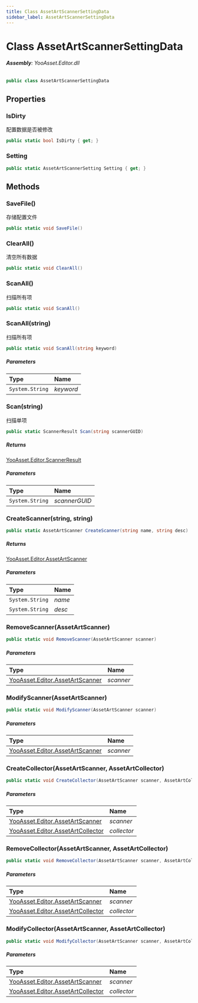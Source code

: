 ```yaml
---
title: Class AssetArtScannerSettingData
sidebar_label: AssetArtScannerSettingData
---
```

# Class AssetArtScannerSettingData


###### **Assembly**: YooAsset.Editor.dll

```csharp title="Declaration"
public class AssetArtScannerSettingData
```
## Properties
### IsDirty
配置数据是否被修改

```csharp title="Declaration"
public static bool IsDirty { get; }
```
### Setting


```csharp title="Declaration"
public static AssetArtScannerSetting Setting { get; }
```
## Methods
### SaveFile()
存储配置文件

```csharp title="Declaration"
public static void SaveFile()
```
### ClearAll()
清空所有数据

```csharp title="Declaration"
public static void ClearAll()
```
### ScanAll()
扫描所有项

```csharp title="Declaration"
public static void ScanAll()
```
### ScanAll(string)
扫描所有项

```csharp title="Declaration"
public static void ScanAll(string keyword)
```

##### Parameters

| Type | Name |
|:--- |:--- |
| `System.String` | *keyword* |

### Scan(string)
扫描单项

```csharp title="Declaration"
public static ScannerResult Scan(string scannerGUID)
```

##### Returns

[YooAsset.Editor.ScannerResult](../YooAsset.Editor/ScannerResult.md)

##### Parameters

| Type | Name |
|:--- |:--- |
| `System.String` | *scannerGUID* |

### CreateScanner(string, string)


```csharp title="Declaration"
public static AssetArtScanner CreateScanner(string name, string desc)
```

##### Returns

[YooAsset.Editor.AssetArtScanner](../YooAsset.Editor/AssetArtScanner.md)

##### Parameters

| Type | Name |
|:--- |:--- |
| `System.String` | *name* |
| `System.String` | *desc* |

### RemoveScanner(AssetArtScanner)


```csharp title="Declaration"
public static void RemoveScanner(AssetArtScanner scanner)
```

##### Parameters

| Type | Name |
|:--- |:--- |
| [YooAsset.Editor.AssetArtScanner](../YooAsset.Editor/AssetArtScanner.md) | *scanner* |

### ModifyScanner(AssetArtScanner)


```csharp title="Declaration"
public static void ModifyScanner(AssetArtScanner scanner)
```

##### Parameters

| Type | Name |
|:--- |:--- |
| [YooAsset.Editor.AssetArtScanner](../YooAsset.Editor/AssetArtScanner.md) | *scanner* |

### CreateCollector(AssetArtScanner, AssetArtCollector)


```csharp title="Declaration"
public static void CreateCollector(AssetArtScanner scanner, AssetArtCollector collector)
```

##### Parameters

| Type | Name |
|:--- |:--- |
| [YooAsset.Editor.AssetArtScanner](../YooAsset.Editor/AssetArtScanner.md) | *scanner* |
| [YooAsset.Editor.AssetArtCollector](../YooAsset.Editor/AssetArtCollector.md) | *collector* |

### RemoveCollector(AssetArtScanner, AssetArtCollector)


```csharp title="Declaration"
public static void RemoveCollector(AssetArtScanner scanner, AssetArtCollector collector)
```

##### Parameters

| Type | Name |
|:--- |:--- |
| [YooAsset.Editor.AssetArtScanner](../YooAsset.Editor/AssetArtScanner.md) | *scanner* |
| [YooAsset.Editor.AssetArtCollector](../YooAsset.Editor/AssetArtCollector.md) | *collector* |

### ModifyCollector(AssetArtScanner, AssetArtCollector)


```csharp title="Declaration"
public static void ModifyCollector(AssetArtScanner scanner, AssetArtCollector collector)
```

##### Parameters

| Type | Name |
|:--- |:--- |
| [YooAsset.Editor.AssetArtScanner](../YooAsset.Editor/AssetArtScanner.md) | *scanner* |
| [YooAsset.Editor.AssetArtCollector](../YooAsset.Editor/AssetArtCollector.md) | *collector* |

